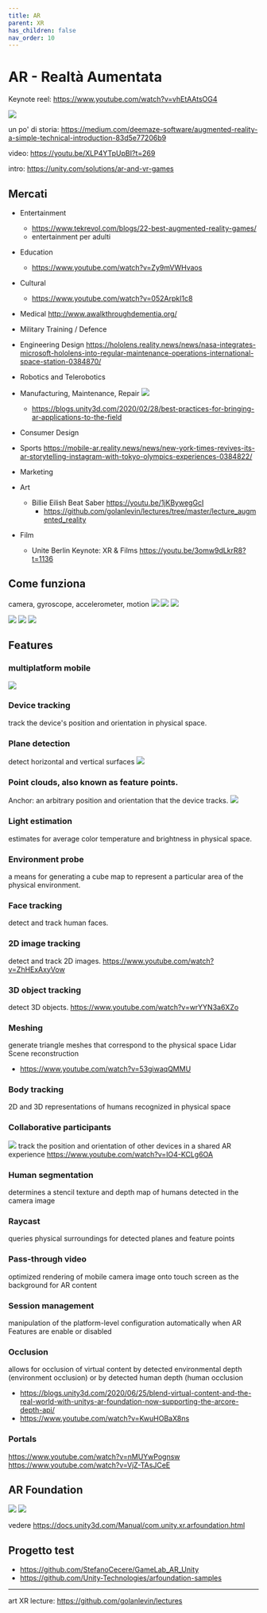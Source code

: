 ```yaml
---
title: AR
parent: XR
has_children: false
nav_order: 10
---
```


# AR - Realtà Aumentata
Keynote reel: <https://www.youtube.com/watch?v=vhEtAAtsOG4>

![](img/MixedReality.webp)

un po' di storia:
<https://medium.com/deemaze-software/augmented-reality-a-simple-technical-introduction-83d5e77206b9>

video: <https://youtu.be/XLP4YTpUpBI?t=269>

intro: <https://unity.com/solutions/ar-and-vr-games>

## Mercati
- Entertainment
	- <https://www.tekrevol.com/blogs/22-best-augmented-reality-games/>
	- entertainment per adulti
- Education
	- <https://www.youtube.com/watch?v=Zy9mVWHvaos>
- Cultural
	- <https://www.youtube.com/watch?v=052ArpkI1c8>
- Medical
<http://www.awalkthroughdementia.org/>
- Military Training / Defence
- Engineering Design
<https://hololens.reality.news/news/nasa-integrates-microsoft-hololens-into-regular-maintenance-operations-international-space-station-0384870/>
- Robotics and Telerobotics
- Manufacturing, Maintenance, Repair
![](img/industrial.webp)

  - <https://blogs.unity3d.com/2020/02/28/best-practices-for-bringing-ar-applications-to-the-field>
- Consumer Design
- Sports
<https://mobile-ar.reality.news/news/new-york-times-revives-its-ar-storytelling-instagram-with-tokyo-olympics-experiences-0384822/>
- Marketing
- Art
  - Billie Eilish Beat Saber <https://youtu.be/1jKBywegGcI>
	- <https://github.com/golanlevin/lectures/tree/master/lecture_augmented_reality>
- Film
	- Unite Berlin Keynote: XR & Films <https://youtu.be/3omw9dLkrR8?t=1136>

## Come funziona
camera, gyroscope, accelerometer, motion
![](img/6dof2.webp)
![](img/6dof.webp)
![](img/visualinertialodometry.webp)

![](img/fundamental-concepts.webp)
![](img/triangulation.webp)
![](img/cloud.webp)

## Features
### multiplatform mobile
![](img/mobile-ar.webp)

### Device tracking
track the device's position and orientation in physical space.

### Plane detection
detect horizontal and vertical surfaces
![](img/planedetection.webp)

### Point clouds, also known as feature points.
Anchor: an arbitrary position and orientation that the device tracks.
![](img/anchorpoints.webp)


### Light estimation
estimates for average color temperature and brightness in physical space.

### Environment probe
a means for generating a cube map to represent a particular area of the physical environment.

### Face tracking
detect and track human faces.

### 2D image tracking
detect and track 2D images.
<https://www.youtube.com/watch?v=ZhHExAxyVow>

### 3D object tracking
detect 3D objects.
<https://www.youtube.com/watch?v=wrYYN3a6XZo>

### Meshing
generate triangle meshes that correspond to the physical space
Lidar Scene reconstruction
- <https://www.youtube.com/watch?v=53giwaqQMMU>

### Body tracking
2D and 3D representations of humans recognized in physical space

### Collaborative participants
![](img/Worldmapsharing.webp)
track the position and orientation of other devices in a shared AR experience
<https://www.youtube.com/watch?v=IO4-KCLg6OA>

### Human segmentation
determines a stencil texture and depth map of humans detected in the camera image

### Raycast
queries physical surroundings for detected planes and feature points

### Pass-through video
optimized rendering of mobile camera image onto touch screen as the background for AR content

### Session management
manipulation of the platform-level configuration automatically when AR Features are enable or disabled

### Occlusion
allows for occlusion of virtual content by detected environmental depth (environment occlusion) or by detected human depth (human occlusion

- <https://blogs.unity3d.com/2020/06/25/blend-virtual-content-and-the-real-world-with-unitys-ar-foundation-now-supporting-the-arcore-depth-api/>
- <https://www.youtube.com/watch?v=KwuHOBaX8ns>

### Portals
<https://www.youtube.com/watch?v=nMUYwPognsw>
<https://www.youtube.com/watch?v=VjZ-TAsJCeE>

## AR Foundation
![](img/ARFoundation-scheme.webp)
![](img/ARFoundation_class.webp)

vedere <https://docs.unity3d.com/Manual/com.unity.xr.arfoundation.html>

## Progetto test
- <https://github.com/StefanoCecere/GameLab_AR_Unity>
- <https://github.com/Unity-Technologies/arfoundation-samples>



----
art XR lecture: <https://github.com/golanlevin/lectures>

